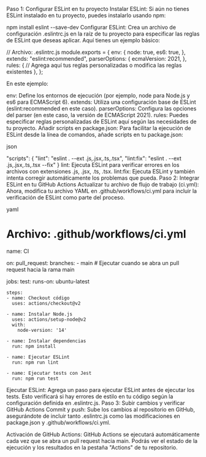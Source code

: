 Paso 1: Configurar ESLint en tu proyecto
Instalar ESLint: Si aún no tienes ESLint instalado en tu proyecto, puedes instalarlo usando npm:

npm install eslint --save-dev
Configurar ESLint: Crea un archivo de configuración .eslintrc.js en la raíz de tu proyecto para especificar las reglas de ESLint que deseas aplicar. Aquí tienes un ejemplo básico:

// Archivo: .eslintrc.js
module.exports = {
env: {
node: true,
es6: true,
},
extends: "eslint:recommended",
parserOptions: {
ecmaVersion: 2021,
},
rules: {
// Agrega aquí tus reglas personalizadas o modifica las reglas existentes
},
};

En este ejemplo:

env: Define los entornos de ejecución (por ejemplo, node para Node.js y es6 para ECMAScript 6).
extends: Utiliza una configuración base de ESLint (eslint:recommended en este caso).
parserOptions: Configura las opciones del parser (en este caso, la versión de ECMAScript 2021).
rules: Puedes especificar reglas personalizadas de ESLint aquí según las necesidades de tu proyecto.
Añadir scripts en package.json: Para facilitar la ejecución de ESLint desde la línea de comandos, añade scripts en tu package.json:

json

"scripts": {
"lint": "eslint . --ext .js,.jsx,.ts,.tsx",
"lint:fix": "eslint . --ext .js,.jsx,.ts,.tsx --fix"
}
lint: Ejecuta ESLint para verificar errores en los archivos con extensiones .js, .jsx, .ts, .tsx.
lint:fix: Ejecuta ESLint y también intenta corregir automáticamente los problemas que pueda.
Paso 2: Integrar ESLint en tu GitHub Actions
Actualizar tu archivo de flujo de trabajo (ci.yml): Ahora, modifica tu archivo YAML en .github/workflows/ci.yml para incluir la verificación de ESLint como parte del proceso.

yaml

# Archivo: .github/workflows/ci.yml

name: CI

on:
pull_request:
branches: - main # Ejecutar cuando se abra un pull request hacia la rama main

jobs:
test:
runs-on: ubuntu-latest

    steps:
    - name: Checkout código
      uses: actions/checkout@v2

    - name: Instalar Node.js
      uses: actions/setup-node@v2
      with:
        node-version: '14'

    - name: Instalar dependencias
      run: npm install

    - name: Ejecutar ESLint
      run: npm run lint

    - name: Ejecutar tests con Jest
      run: npm run test

Ejecutar ESLint: Agrega un paso para ejecutar ESLint antes de ejecutar los tests. Esto verificará si hay errores de estilo en tu código según la configuración definida en .eslintrc.js.
Paso 3: Subir cambios y verificar GitHub Actions
Commit y push: Sube los cambios al repositorio en GitHub, asegurándote de incluir tanto .eslintrc.js como las modificaciones en package.json y .github/workflows/ci.yml.

Activación de GitHub Actions: GitHub Actions se ejecutará automáticamente cada vez que se abra un pull request hacia main. Podrás ver el estado de la ejecución y los resultados en la pestaña "Actions" de tu repositorio.
